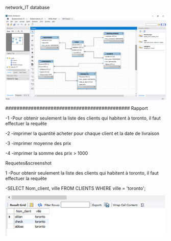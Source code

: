 
network_IT database

![](images/BD.png)




############################################
Rapport

-1 -Pour obtenir seulement la liste des clients qui habitent à toronto, il faut effectuer la requête 

-2 -imprimer la quantité acheter pour chaque client et la date de livraison

-3 -imprimer moyenne des prix

-4 -imprimer la somme des prix > 1000


Requetes&screenshot

1 -Pour obtenir seulement la liste des clients qui habitent à toronto, il faut effectuer la requête 

   -SELECT Nom_client, ville FROM CLIENTS WHERE ville = 'toronto';
   
![](images/r1.png)
